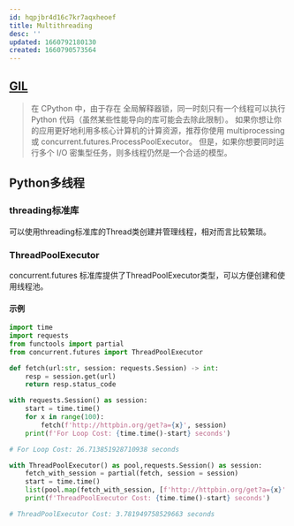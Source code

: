 ```yaml
---
id: hqpjbr4d16c7kr7aqxheoef
title: Multithreading
desc: ''
updated: 1660792180130
created: 1660790573564
---
```


## [GIL](https://docs.python.org/zh-cn/3/glossary.html#term-global-interpreter-lock)

> 在 CPython 中，由于存在 全局解释器锁，同一时刻只有一个线程可以执行 Python 代码（虽然某些性能导向的库可能会去除此限制）。 如果你想让你的应用更好地利用多核心计算机的计算资源，推荐你使用 multiprocessing 或 concurrent.futures.ProcessPoolExecutor。 但是，如果你想要同时运行多个 I/O 密集型任务，则多线程仍然是一个合适的模型。

## Python多线程

### threading标准库

可以使用threading标准库的Thread类创建并管理线程，相对而言比较繁琐。

### ThreadPoolExecutor

concurrent.futures 标准库提供了ThreadPoolExecutor类型，可以方便创建和使用线程池。

#### 示例

```python
import time
import requests
from functools import partial
from concurrent.futures import ThreadPoolExecutor

def fetch(url:str, session: requests.Session) -> int:
    resp = session.get(url)
    return resp.status_code

with requests.Session() as session:
    start = time.time()
    for x in range(100):
        fetch(f'http://httpbin.org/get?a={x}', session) 
    print(f'For Loop Cost: {time.time()-start} seconds')

# For Loop Cost: 26.713851928710938 seconds

with ThreadPoolExecutor() as pool,requests.Session() as session:
    fetch_with_session = partial(fetch, session = session)
    start = time.time()
    list(pool.map(fetch_with_session, [f'http://httpbin.org/get?a={x}' for x in range(100)]))
    print(f'ThreadPoolExecutor Cost: {time.time()-start} seconds')

# ThreadPoolExecutor Cost: 3.781949758529663 seconds
```